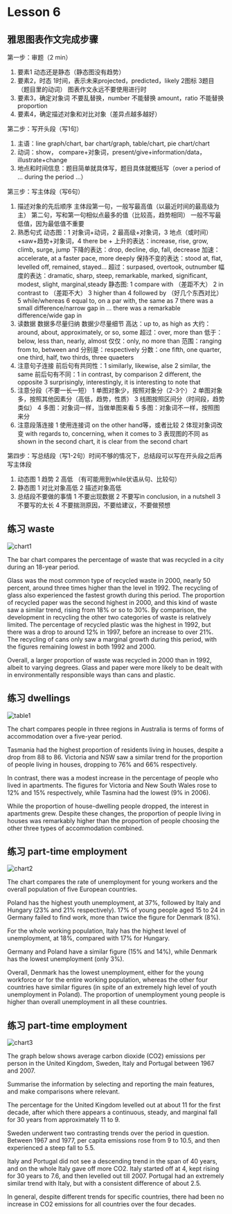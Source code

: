 # Lesson 6 

## 雅思图表作文完成步骤

第一步：审题（2 min）
1. 要素1
   动态还是静态（静态图没有趋势）
2. 要素2，时态
   1时间，表示未来projected，predicted，likely
   2图标
   3题目（题目里的动词）
   图表作文永远不要使用进行时
3. 要素3，确定对象词
   不要乱替换，number 不能替换 amount，ratio 不能替换 proportion
4. 要素4，确定描述对象和对比对象（差异点越多越好）

第二步：写开头段（写1句）
1. 主语：line graph/chart, bar chart/graph, table/chart, pie chart/chart
2. 动词：show， compare+对象词，present/give+information/data，illustrate+change
3. 地点和时间信息：题目简单就具体写，题目具体就概括写（over a period of ... during the period ...）

第三步：写主体段（写6句）
1. 描述对象的先后顺序
   主体段第一句，一般写最高值（以最近时间的最高级为主）
   第二句，写和第一句相似点最多的值（比较高，趋势相同）
   一般不写最低值，因为最低值不重要
2. 熟悉句式
   动态图：1 对象词+动词，2 最高级+对象词，3 地点（或时间）+saw+趋势+对象词，4 there be + 
      上升的表达：increase, rise, grow, climb, surge, jump
      下降的表达：drop, decline, dip, fall, decrease
      加速：accelerate, at a faster pace, more deeply
      保持不变的表达：stood at, flat, levelled off, remained, stayed...
      超过：surpased, overtook, outnumber
      幅度的表达：dramatic, sharp, steep, remarkable, marked, significant, modest, slight, marginal,steady
   静态图:
      1 compare with （差距不大）
      2 in contrast to （差距不大）
      3 higher than
      4 followed by （好几个东西对比）
      5 while/whereas
      6 equal to, on a par with, the same as
      7 there was a small difference/narrow gap in ... there was a remarkable difference/wide gap in
3. 读数据
   数据多尽量归纳
   数据少尽量细节
   高达：up to, as high as
   大约：around, about, approximately, or so, some
   超过：over, more than
   低于：below, less than, nearly, almost
   仅仅：only, no more than
   范围：ranging from to, between and 
   分别是：respectively
   分数：one fifth, one quarter, one third, half, two thirds, three quaeters
4. 注意句子连接
   前后句有共同性：1 similarly, likewise, alse 2 similar, the same 
   前后句有不同：1 in contrast, by comparison 2 different, the opposite 3 surprisingly, interestingly, it is interesting to note that 
5. 注意分段（不要一长一短）
   1 单图对象少，按照对象分（2-3个）
   2 单图对象多，按照其他因素分（高低，趋势，性质）
   3 线图按照区间分（时间段，趋势类似）
   4 多图：对象词一样，当做单图来看
   5 多图：对象词不一样，按照图来分
6. 注意段落连接
   1 使用连接词 on the other hand等，或者比较
   2 体现对象词改变 with regards to, concerning, when it comes to
   3 表现图的不同 as shown in the second chart, it is clear from the second chart

第四步：写总结段（写1-2句）时间不够的情况下，总结段可以写在开头段之后再写主体段
1. 动态图
   1 趋势
   2 高低 （有可能用到while状语从句、比较句）
2. 静态图
   1 对比对象高低
   2 描述对象高低
3. 总结段不要做的事情
   1 不要出现数据
   2 不要写in conclusion, in a nutshell
   3 不要写的太长
   4 不要揣测原因，不要给建议，不要做预想


## 练习 waste

![chart1](https://github.com/Liuhongzhi2018/LearningforIELTS/blob/main/Figures/chart1.PNG)

The bar chart compares the percentage of waste that was recycled in a city during an 18-year period.

Glass was the most common type of recycled waste in 2000, nearly 50 percent, around three times higher than the level in 1992. The recycling of glass also experienced the fastest growth during this period. The proportion of recycled paper was the second highest in 2000, and this kind of waste saw a similar trend, rising from 18% or so to 30%. By comparison, the development in recycling the other two categories of waste is relatively limited. The percentage of recycled plastic was the highest in 1992, but there was a drop to around 12% in 1997, before an increase to over 21%. The recycling of cans only saw a marginal growth during this period, with the figures remaining lowest in both 1992 and 2000.

Overall, a larger proportion of waste was recycled in 2000 than in 1992, albeit to varying degrees. Glass and paper were more likely to be dealt with in environmentally responsible ways than cans and plastic.


## 练习 dwellings

![table1](https://github.com/Liuhongzhi2018/LearningforIELTS/blob/main/Figures/table1.PNG)

The chart compares people in three regions in Australia is terms of forms of accommodation over a five-year period.

Tasmania had the highest proportion of residents living in houses, despite a drop from 88 to 86. Victoria and NSW saw a similar trend for the proportion of people living in houses, dropping to 76% and 66% respectively. 

In contrast, there was a modest increase in the percentage of people who lived in apartments. The figures for Victoria and New South Wales rose to 12% and 15% respectively, while Tasmina had the lowest (9% in 2006).

While the proportion of house-dwelling people dropped, the interest in apartments grew. Despite these changes, the proportion of people living in houses was remarkably higher than the proportion of people choosing the other three types of accommodation combined.


## 练习 part-time employment

![chart2](https://github.com/Liuhongzhi2018/LearningforIELTS/blob/main/Figures/chart2.PNG)

The chart compares the rate of unemployment for young workers and the overall population of five European countries. 

Poland has the highest youth unemployment, at 37%, followed by Italy and Hungary (23% and 21% respectively). 17% of young people aged 15 to 24 in Germany failed to find work, more than twice the figure for Denmark (8%).

For the whole working population, Italy has the highest level of unemployment, at 18%, compared with 17% for Hungary.

Germany and Poland have a similar figure (15% and 14%), while Denmark has the lowest unemployment (only 3%).

Overall, Denmark has the lowest unemployment, either for the young workforce or for the entire working population, whereas the other four countries have similar figures (in spite of an extremely high level of youth unemployment in Poland). The proportion of unemployment young people is higher than overall unemployment in all these countries.


## 练习 part-time employment

![chart3](https://github.com/Liuhongzhi2018/LearningforIELTS/blob/main/Figures/chart3.PNG)

The graph below shows average carbon dioxide (CO2) emissions per person in the United Kingdom, Sweden, Italy and Portugal between 1967 and 2007.

Summarise the information by selecting and reporting the main features, and make comparisons where relevant.


The percentage for the United Kingdom levelled out at about 11 for the first decade, after which there appears a continuous, steady, and marginal fall for 30 years from approximately 11 to 9.

Sweden underwent two contrasting trends over the period in question. Between 1967 and 1977, per capita emissions rose from 9 to 10.5, and then experienced a steep fall to 5.5.

Italy and Portugal did not see a descending trend in the span of 40 years, and on the whole Italy gave off more CO2. Italy started off at 4, kept rising for 30 years to 7.6, and then levelled out till 2007. Portugal had an extremely similar trend with Italy, but with a consistent difference of about 2.5.

In general, despite different trends for specific countries, there had been no increase in CO2 emissions for all countries over the four decades.